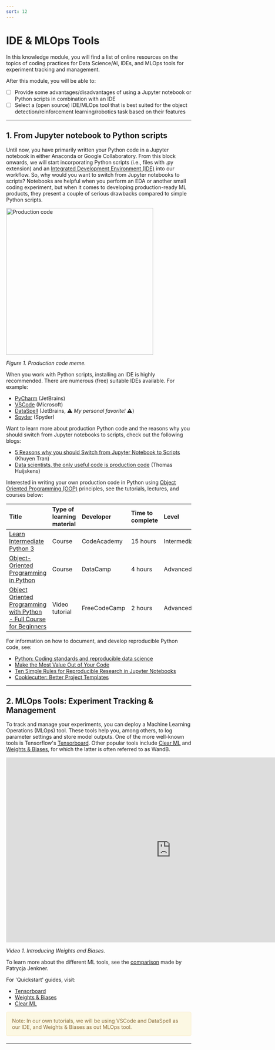 ```yaml
---
sort: 12
---
```


# IDE & MLOps Tools 

In this knowledge module, you will find a list of online resources on the topics of coding practices for Data Science/AI, IDEs, and MLOps tools for experiment tracking and management. 

After this module, you will be able to:

- [ ] Provide some advantages/disadvantages of using a Jupyter notebook or Python scripts in combination with an IDE 
- [ ] Select a (open source) IDE/MLOps tool that is best suited for the object detection/reinforcement learning/robotics task based on their features

***

## 1. From Jupyter notebook to Python scripts

Until now, you have primarily written your Python code in a Jupyter notebook in either Anaconda or Google Collaboratory. From this block onwards, we will start incorporating Python scripts (i.e., files with .py extension) and an [Integrated Development Environment (IDE)](https://www.codecademy.com/article/what-is-an-ide) into our workflow. So, why would you want to switch from Jupyter notebooks to scripts? Notebooks are helpful when you perform an EDA or another small coding experiment, but when it comes to developing production-ready ML products, they present a couple of serious drawbacks compared to simple Python scripts. 

<img src="./images/ProductionCode.png" alt="Production code" width="400"/>

*Figure 1. Production code meme.*

When you work with Python scripts, installing an IDE is highly recommended. There are numerous (free) suitable IDEs available. For example:

- [PyCharm](https://www.jetbrains.com/pycharm/) (JetBrains)
- [VSCode](https://code.visualstudio.com/) (Microsoft)
- [DataSpell](https://www.jetbrains.com/dataspell/) (JetBrains, :warning: *My personal favorite!* :warning:)
- [Spyder](https://www.spyder-ide.org/) (Spyder)

Want to learn more about production Python code and the reasons why you should switch from Jupyter notebooks to scripts, check out the following blogs:

- [5 Reasons why you should Switch from Jupyter Notebook to Scripts](https://towardsdatascience.com/5-reasons-why-you-should-switch-from-jupyter-notebook-to-scripts-cb3535ba9c95by) (Khuyen Tran) 
- [Data scientists, the only useful code is production code](https://thuijskens.github.io/2018/11/13/useful-code-is-production-code/) (Thomas Huijskens)

Interested in writing your own production code in Python using [Object Oriented Programming (OOP)](https://www.codecademy.com/article/cpp-object-oriented-programming) principles, see the tutorials, lectures, and courses below:

| Title | Type of learning material |  Developer | Time to complete |  Level |
|:----------|:-------------|:------|:------|:------|
| [Learn Intermediate Python 3](https://www.codecademy.com/learn/learn-intermediate-python-3) | Course | CodeAcademy |  15 hours     |  Intermediate     |
| [Object-Oriented Programming in Python](https://app.datacamp.com/learn/courses/object-oriented-programming-in-python)|  Course | DataCamp |  4 hours    | Advanced      |
| [Object Oriented Programming with Python - Full Course for Beginners](https://www.youtube.com/watch?v=Ej_02ICOIgs) |    Video tutorial   |   FreeCodeCamp |   2 hours    |  Advanced     |

For information on how to document, and develop reproducible Python code, see:

- [Python: Coding standards and reproducible data science](https://adsai.buas.nl/Study%20Content/Programming/14.Python%20PEP8.html)
- [Make the Most Value Out of Your Code](https://towardsdatascience.com/make-most-value-of-your-code-8db8073fc43b) 
- [Ten Simple Rules for Reproducible Research in Jupyter Notebooks](https://arxiv.org/ftp/arxiv/papers/1810/1810.08055.pdf)
- [Cookiecutter: Better Project Templates](https://cookiecutter.readthedocs.io/en/stable/)

***

## 2. MLOps Tools: Experiment Tracking & Management 

To track and manage your experiments, you can deploy a Machine Learning Operations (MLOps) tool. These tools help you, among others, to log parameter settings and store model outputs. One of the more well-known tools is Tensorflow's [Tensorboard](https://www.tensorflow.org/tensorboard). Other popular tools include [Clear ML](https://clear.ml/docs/latest/) and [Weights & Biases](https://wandb.ai/site), for which the latter is often referred to as WandB.  

<iframe width="896" height="504" src="https://www.youtube-nocookie.com/embed/EeqhOSvNX-A" title="YouTube video player" frameborder="0" allow="accelerometer; autoplay; clipboard-write; encrypted-media; gyroscope; picture-in-picture" allowfullscreen></iframe>

*Video 1. Introducing Weights and Biases.*

To learn more about the different ML tools, see the [comparison](https://neptune.ai/blog/best-ml-experiment-tracking-tools) made by Patrycja Jenkner.

For 'Quickstart' guides, visit:

- [Tensorboard](https://www.tensorflow.org/tensorboard/get_started) 
- [Weights & Biases](https://docs.wandb.ai/quickstart)
- [Clear ML](https://clear.ml/docs/latest/docs/)

<div style="padding: 15px; border: 1px solid transparent; border-color: transparent; margin-bottom: 20px; border-radius: 4px; color: #8a6d3b;; background-color: #fcf8e3; border-color: #faebcc;">
Note: In our own tutorials, we will be using VSCode and DataSpell as our IDE, and Weights & Biases as out MLOps tool. 
</div>

***
